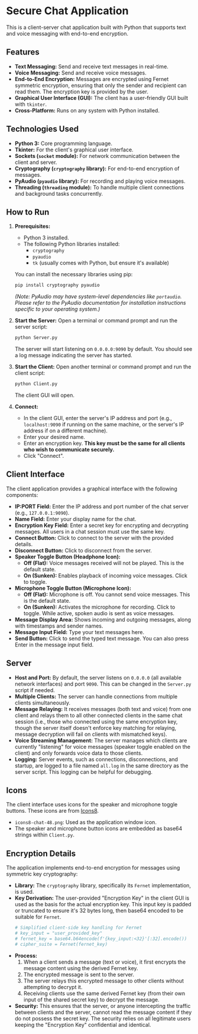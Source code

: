 # Secure Chat Application

This is a client-server chat application built with Python that supports text and voice messaging with end-to-end encryption.

## Features

*   **Text Messaging:** Send and receive text messages in real-time.
*   **Voice Messaging:** Send and receive voice messages.
*   **End-to-End Encryption:** Messages are encrypted using Fernet symmetric encryption, ensuring that only the sender and recipient can read them. The encryption key is provided by the user.
*   **Graphical User Interface (GUI):** The client has a user-friendly GUI built with `tkinter`.
*   **Cross-Platform:** Runs on any system with Python installed.

## Technologies Used

*   **Python 3:** Core programming language.
*   **Tkinter:** For the client's graphical user interface.
*   **Sockets (`socket` module):** For network communication between the client and server.
*   **Cryptography (`cryptography` library):** For end-to-end encryption of messages.
*   **PyAudio (`pyaudio` library):** For recording and playing voice messages.
*   **Threading (`threading` module):** To handle multiple client connections and background tasks concurrently.

## How to Run

1.  **Prerequisites:**
    *   Python 3 installed.
    *   The following Python libraries installed:
        *   `cryptography`
        *   `pyaudio`
        *   `tk` (usually comes with Python, but ensure it's available)

    You can install the necessary libraries using pip:
    ```bash
    pip install cryptography pyaudio
    ```
    *(Note: PyAudio may have system-level dependencies like `portaudio`. Please refer to the PyAudio documentation for installation instructions specific to your operating system.)*

2.  **Start the Server:**
    Open a terminal or command prompt and run the server script:
    ```bash
    python Server.py
    ```
    The server will start listening on `0.0.0.0:9090` by default. You should see a log message indicating the server has started.

3.  **Start the Client:**
    Open another terminal or command prompt and run the client script:
    ```bash
    python Client.py
    ```
    The client GUI will open.

4.  **Connect:**
    *   In the client GUI, enter the server's IP address and port (e.g., `localhost:9090` if running on the same machine, or the server's IP address if on a different machine).
    *   Enter your desired name.
    *   Enter an encryption key. **This key must be the same for all clients who wish to communicate securely.**
    *   Click "Connect".

## Client Interface

The client application provides a graphical interface with the following components:

*   **IP:PORT Field:** Enter the IP address and port number of the chat server (e.g., `127.0.0.1:9090`).
*   **Name Field:** Enter your display name for the chat.
*   **Encryption Key Field:** Enter a secret key for encrypting and decrypting messages. All users in a chat session must use the same key.
*   **Connect Button:** Click to connect to the server with the provided details.
*   **Disconnect Button:** Click to disconnect from the server.
*   **Speaker Toggle Button (Headphone Icon):**
    *   **Off (Flat):** Voice messages received will not be played. This is the default state.
    *   **On (Sunken):** Enables playback of incoming voice messages. Click to toggle.
*   **Microphone Toggle Button (Microphone Icon):**
    *   **Off (Flat):** Microphone is off. You cannot send voice messages. This is the default state.
    *   **On (Sunken):** Activates the microphone for recording. Click to toggle. While active, spoken audio is sent as voice messages.
*   **Message Display Area:** Shows incoming and outgoing messages, along with timestamps and sender names.
*   **Message Input Field:** Type your text messages here.
*   **Send Button:** Click to send the typed text message. You can also press Enter in the message input field.

## Server

*   **Host and Port:** By default, the server listens on `0.0.0.0` (all available network interfaces) and port `9090`. This can be changed in the `Server.py` script if needed.
*   **Multiple Clients:** The server can handle connections from multiple clients simultaneously.
*   **Message Relaying:** It receives messages (both text and voice) from one client and relays them to all other connected clients in the same chat session (i.e., those who connected using the same encryption key, though the server itself doesn't enforce key matching for relaying, message decryption will fail on clients with mismatched keys).
*   **Voice Streaming Management:** The server manages which clients are currently "listening" for voice messages (speaker toggle enabled on the client) and only forwards voice data to those clients.
*   **Logging:** Server events, such as connections, disconnections, and startup, are logged to a file named `all.log` in the same directory as the server script. This logging can be helpful for debugging.

## Icons

The client interface uses icons for the speaker and microphone toggle buttons. These icons are from [Icons8](https://icons8.com).
*   `icons8-chat-48.png`: Used as the application window icon.
*   The speaker and microphone button icons are embedded as base64 strings within `Client.py`.

## Encryption Details

The application implements end-to-end encryption for messages using symmetric key cryptography:

*   **Library:** The `cryptography` library, specifically its `Fernet` implementation, is used.
*   **Key Derivation:** The user-provided "Encryption Key" in the client GUI is used as the basis for the actual encryption key. This input key is padded or truncated to ensure it's 32 bytes long, then base64 encoded to be suitable for `Fernet`.
    ```python
    # Simplified client-side key handling for Fernet
    # key_input = "user_provided_key"
    # fernet_key = base64.b64encode(f'{key_input:<32}'[:32].encode())
    # cipher_suite = Fernet(fernet_key)
    ```
*   **Process:**
    1.  When a client sends a message (text or voice), it first encrypts the message content using the derived Fernet key.
    2.  The encrypted message is sent to the server.
    3.  The server relays this encrypted message to other clients without attempting to decrypt it.
    4.  Receiving clients use the same derived Fernet key (from their own input of the shared secret key) to decrypt the message.
*   **Security:** This ensures that the server, or anyone intercepting the traffic between clients and the server, cannot read the message content if they do not possess the secret key. The security relies on all legitimate users keeping the "Encryption Key" confidential and identical.
